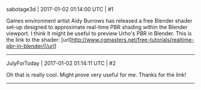 sabotage3d | 2017-01-02 01:14:00 UTC | #1

Games environment artist Aidy Burrows has released a free Blender shader set-up designed to approximate real-time PBR shading within the Blender viewport. I think it might be useful to preview Urho's PBR in Blender.
This is the link to the shader:  [url]http://www.cgmasters.net/free-tutorials/realtime-pbr-in-blender/[/url]

-------------------------

JulyForToday | 2017-01-02 01:14:11 UTC | #2

Oh that is really cool. Might prove very useful for me. Thanks for the link!

-------------------------

